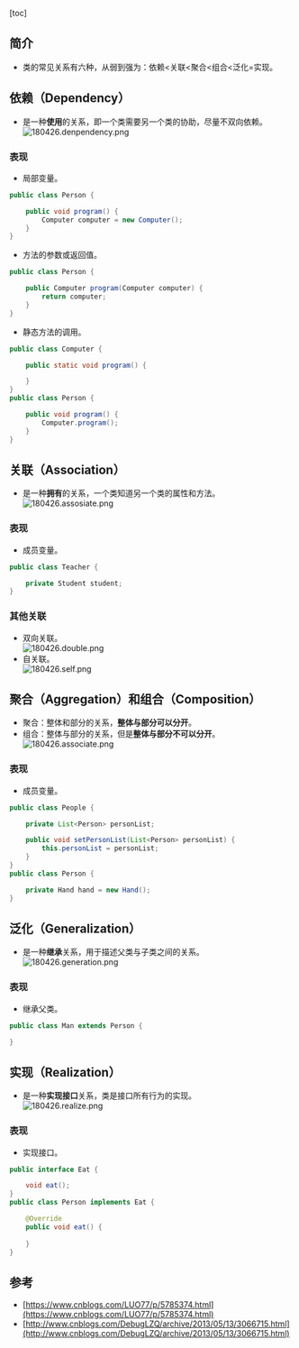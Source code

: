 [toc]
## 简介 ##
- 类的常见关系有六种，从弱到强为：依赖<关联<聚合<组合<泛化=实现。

## 依赖（Dependency） ##
- 是一种**使用**的关系，即一个类需要另一个类的协助，尽量不双向依赖。<br>![180426.denpendency.png](https://img-blog.csdn.net/20180426123710771)

### 表现 ###
- 局部变量。
```java
public class Person {

    public void program() {
        Computer computer = new Computer();
    }
}
```

- 方法的参数或返回值。
```java
public class Person {

    public Computer program(Computer computer) {
        return computer;
    }
}
```

- 静态方法的调用。
```java
public class Computer {

    public static void program() {

    }
}
public class Person {

    public void program() {
        Computer.program();
    }
}
```

## 关联（Association） ##
- 是一种**拥有**的关系，一个类知道另一个类的属性和方法。<br>![180426.assosiate.png](https://img-blog.csdn.net/2018042613332215)

### 表现 ###
- 成员变量。
```java
public class Teacher {

    private Student student;
}
```

### 其他关联 ###
- 双向关联。<br>![180426.double.png](https://img-blog.csdn.net/20180426134720483)
- 自关联。<br>![180426.self.png](https://img-blog.csdn.net/20180426134934149)

## 聚合（Aggregation）和组合（Composition） ##
- 聚合：整体和部分的关系，**整体与部分可以分开**。
- 组合：整体与部分的关系，但是**整体与部分不可以分开**。<br>![180426.associate.png](https://img-blog.csdn.net/20180426140344105)

### 表现 ###
- 成员变量。
```java
public class People {

    private List<Person> personList;

    public void setPersonList(List<Person> personList) {
        this.personList = personList;
    }
}
public class Person {

    private Hand hand = new Hand();
}
```

## 泛化（Generalization） ##
- 是一种**继承**关系，用于描述父类与子类之间的关系。<br>![180426.generation.png](https://img-blog.csdn.net/20180426141745653)

### 表现 ###
- 继承父类。
```java
public class Man extends Person {

}
```

## 实现（Realization） ##
- 是一种**实现接口**关系，类是接口所有行为的实现。<br>![180426.realize.png](https://img-blog.csdn.net/20180426142436755)

### 表现 ###
- 实现接口。
```java
public interface Eat {

    void eat();
}
public class Person implements Eat {

    @Override
    public void eat() {
        
    }
}
```

## 参考 ##
- [https://www.cnblogs.com/LUO77/p/5785374.html](https://www.cnblogs.com/LUO77/p/5785374.html)
- [http://www.cnblogs.com/DebugLZQ/archive/2013/05/13/3066715.html](http://www.cnblogs.com/DebugLZQ/archive/2013/05/13/3066715.html)
